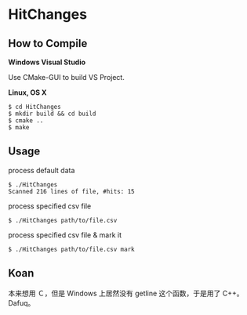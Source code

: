 # HitChanges

## How to Compile

**Windows Visual Studio**

Use CMake-GUI to build VS Project.

**Linux, OS X**

```
$ cd HitChanges
$ mkdir build && cd build
$ cmake ..
$ make
```

## Usage

process default data

```
$ ./HitChanges
Scanned 216 lines of file, #hits: 15
```

process specified csv file

```
$ ./HitChanges path/to/file.csv
```

process specified csv file & mark it

```
$ ./HitChanges path/to/file.csv mark
```

## Koan

本来想用 Ｃ，但是 Windows 上居然没有 getline 这个函数，于是用了 C++。Dafuq。
